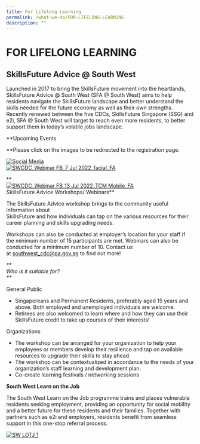 ```yaml
---
title: For Lifelong Learning
permalink: /what-we-do/FOR-LIFELONG-LEARNING
description: ""
---
```

FOR LIFELONG LEARNING
=====================

SkillsFuture Advice @ South West
--------------------------------

Launched in 2017 to bring the SkillsFuture movement into the heartlands, SkillsFuture Advice @ South West (SFA @ South West) aims to help residents navigate the SkillsFuture landscape and better understand the skills needed for the future economy as well as their own strengths. Recently renewed between the five CDCs, SkillsFuture Singapore (SSG) and e2i, SFA @ South West will target to reach even more residents, to better support them in today’s volatile jobs landscape.

**Upcoming Events  
  
**Please click on the images to be redirected to the registration page.

[![Social Media](https://www.cdc.gov.sg/images/librariesprovider6/what-we-do/skillsfuture/social-media.jpg?sfvrsn=bed89d56_2 "Social Media")](https://qood.com.sg/job-fair/south-west-community-job-fair-at-ayer-rajah)    
[![SWCDC_Webinar FB_7 Jul 2022_facial_FA](https://www.cdc.gov.sg/images/librariesprovider6/what-we-do/for-lifelong-learning/swcdc_webinar-fb_7-jul-2022_facial_fa.jpg?sfvrsn=7b5616b8_2 "SWCDC_Webinar FB_7 Jul 2022_facial_FA")](https://go.gov.sg/swsfa-facial)

**  
[![SWCDC_Webinar FB_13 Jul 2022_TCM Mobile_FA](https://www.cdc.gov.sg/images/librariesprovider6/what-we-do/for-lifelong-learning/swcdc_webinar-fb_13-jul-2022_tcm-mobile_fa.jpg?sfvrsn=8f4adc4_2 "SWCDC_Webinar FB_13 Jul 2022_TCM Mobile_FA")](https://go.gov.sg/swsfa-mobile)  
SkillsFuture Advice Workshops/ Webinars**

The SkillsFuture Advice workshop brings to the community useful information about  
SkillsFuture and how individuals can tap on the various resources for their career planning and skills upgrading needs.

Workshops can also be conducted at employer’s location for your staff if the minimum number of 15 participants are met. Webinars can also be conducted for a minimum number of 10. Contact us at [southwest\_cdc@pa.gov.sg](mailto:southwest_cdc@pa.gov.sg) to find out more!

_**  
Who is it suitable for?  
**_

General Public

*   Singaporeans and Permanent Residents, preferably aged 15 years and above. Both employed and unemployed individuals are welcome.
*   Retirees are also welcomed to learn where and how they can use their SkillsFuture credit to take up courses of their interests!

Organizations

*   The workshop can be arranged for your organization to help your employees or members develop their resilience and tap on available resources to upgrade their skills to stay ahead.
*   The workshop can be contextualized in accordance to the needs of your organization’s staff learning and development plan.
*   Co-create learning festivals / networking sessions  
    

**South West Learn on the Job** 

The South West Learn on the Job programme trains and places vulnerable residents seeking employment, providing an opportunity for social mobility and a better future for these residents and their families. Together with partners such as e2i and employers, residents benefit from seamless support in this one-stop referral process.

[![SW LOTJ_1](https://www.cdc.gov.sg/images/librariesprovider6/what-we-do/skillsfuture/sw-lotj_1.jpg?sfvrsn=30e7ba06_3 "SW LOTJ_1")](https://www.cdc.gov.sg/images/librariesprovider6/what-we-do/skillsfuture/sw-lotj_1.jpg?sfvrsn=30e7ba06_3)